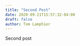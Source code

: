 ```yaml
---
title: "Second Post"
date: 2020-09-21T15:57:32-04:00
draft: false
author: Tom Lamphier
---
```

Second post
